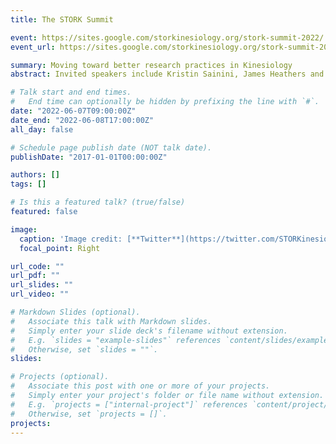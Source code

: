 ```yaml
---
title: The STORK Summit

event: https://sites.google.com/storkinesiology.org/stork-summit-2022/
event_url: https://sites.google.com/storkinesiology.org/stork-summit-2022/

summary: Moving toward better research practices in Kinesiology
abstract: Invited speakers include Kristin Sainini, James Heathers and Christie Aschwanden

# Talk start and end times.
#   End time can optionally be hidden by prefixing the line with `#`.
date: "2022-06-07T09:00:00Z"
date_end: "2022-06-08T17:00:00Z"
all_day: false

# Schedule page publish date (NOT talk date).
publishDate: "2017-01-01T00:00:00Z"

authors: []
tags: []

# Is this a featured talk? (true/false)
featured: false

image:
  caption: 'Image credit: [**Twitter**](https://twitter.com/STORKinesiology)'
  focal_point: Right

url_code: ""
url_pdf: ""
url_slides: ""
url_video: ""

# Markdown Slides (optional).
#   Associate this talk with Markdown slides.
#   Simply enter your slide deck's filename without extension.
#   E.g. `slides = "example-slides"` references `content/slides/example-slides.md`.
#   Otherwise, set `slides = ""`.
slides:

# Projects (optional).
#   Associate this post with one or more of your projects.
#   Simply enter your project's folder or file name without extension.
#   E.g. `projects = ["internal-project"]` references `content/project/deep-learning/index.md`.
#   Otherwise, set `projects = []`.
projects:
---
```


